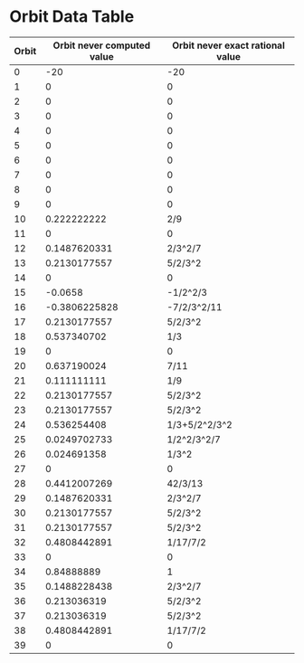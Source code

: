 # Orbit Data Table

| Orbit | Orbit never computed value | Orbit never exact rational value |
|-------|-----------------------------|----------------------------------|
| 0     | -20                         | -20                              |
| 1     | 0                           | 0                                |
| 2     | 0                           | 0                                |
| 3     | 0                           | 0                                |
| 4     | 0                           | 0                                |
| 5     | 0                           | 0                                |
| 6     | 0                           | 0                                |
| 7     | 0                           | 0                                |
| 8     | 0                           | 0                                |
| 9     | 0                           | 0                                |
| 10    | 0.222222222                 | 2/9                              |
| 11    | 0                           | 0                                |
| 12    | 0.1487620331                | 2/3^2/7                          |
| 13    | 0.2130177557                | 5/2/3^2                          |
| 14    | 0                           | 0                                |
| 15    | -0.0658                     | -1/2^2/3                         |
| 16    | -0.3806225828               | -7/2/3^2/11                      |
| 17    | 0.2130177557                | 5/2/3^2                          |
| 18    | 0.537340702                 | 1/3                              |
| 19    | 0                           | 0                                |
| 20    | 0.637190024                 | 7/11                             |
| 21    | 0.111111111                 | 1/9                              |
| 22    | 0.2130177557                | 5/2/3^2                          |
| 23    | 0.2130177557                | 5/2/3^2                          |
| 24    | 0.536254408                 | 1/3+5/2^2/3^2                    |
| 25    | 0.0249702733                | 1/2^2/3^2/7                      |
| 26    | 0.024691358                 | 1/3^2                            |
| 27    | 0                           | 0                                |
| 28    | 0.4412007269                | 42/3/13                          |
| 29    | 0.1487620331                | 2/3^2/7                          |
| 30    | 0.2130177557                | 5/2/3^2                          |
| 31    | 0.2130177557                | 5/2/3^2                          |
| 32    | 0.4808442891                | 1/17/7/2                         |
| 33    | 0                           | 0                                |
| 34    | 0.84888889                  | 1                                |
| 35    | 0.1488228438                | 2/3^2/7                          |
| 36    | 0.213036319                 | 5/2/3^2                          |
| 37    | 0.213036319                 | 5/2/3^2                          |
| 38    | 0.4808442891                | 1/17/7/2                         |
| 39    | 0                           | 0                                |
